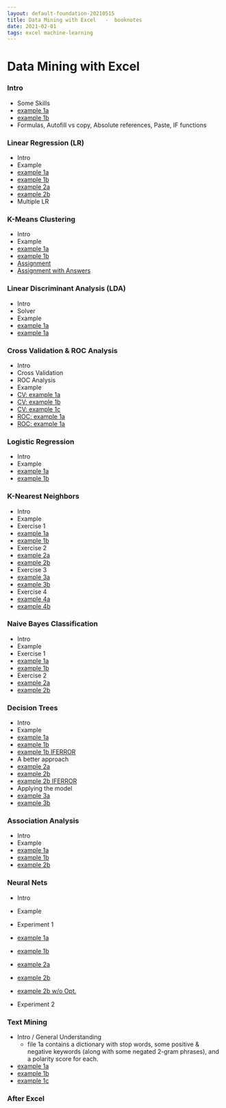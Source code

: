 ```yaml
---
layout: default-foundation-20210515
title: Data Mining with Excel   -  booknotes
date: 2021-02-01
tags: excel machine-learning
---
```


# Data Mining with Excel

### Intro
  -  Some Skills
  -  <a href="/msdocs/ml-with-excel/chapter1/Chapter1-1a.xlsx">example 1a</a><br>
  -  <a href="/msdocs/ml-with-excel/chapter1/Chapter1-1b.xlsx">example 1b</a><br>
  -  Formulas, Autofill vs copy, Absolute references, Paste, IF functions

### Linear Regression (LR)
  -  Intro
  -  Example
  -  <a href="/msdocs/ml-with-excel/chapter2/Chapter2-1a.xlsx">example 1a</a><br>
  -  <a href="/msdocs/ml-with-excel/chapter2/Chapter2-1b.xlsx">example 1b</a><br>
  -  <a href="/msdocs/ml-with-excel/chapter2/Chapter2-2a.xlsx">example 2a</a><br>
  -  <a href="/msdocs/ml-with-excel/chapter2/Chapter2-2b.xlsx">example 2b</a><br>
  -  Multiple LR

### K-Means Clustering
  -  Intro
  -  Example
  -  <a href="/msdocs/ml-with-excel/chapter3/Chapter3-1a.xlsx">example 1a</a><br>
  -  <a href="/msdocs/ml-with-excel/chapter3/Chapter3-1b.xlsx">example 1b</a><br>
  -  <a href="/msdocs/ml-with-excel/chapter3/Chapter3-Assignment.xlsx">Assignment</a><br>
  -  <a href="/msdocs/ml-with-excel/chapter3/Chapter3-Assignment-withAnswer.xlsx">Assignment with Answers</a><br>


### Linear Discriminant Analysis (LDA)
  -  Intro
  -  Solver
  -  Example
  -  <a href="/msdocs/ml-with-excel/chapter4/Chapter4-1a.xlsx">example 1a</a><br>
  -  <a href="/msdocs/ml-with-excel/chapter4/Chapter4-1b.xlsx">example 1a</a><br>

### Cross Validation & ROC Analysis
  -  Intro
  -  Cross Validation
  -  ROC Analysis
  -  Example
  -  <a href="/msdocs/ml-with-excel/chapter5/Chapter5-cv-1a.xlsx">CV: example 1a</a><br>
  -  <a href="/msdocs/ml-with-excel/chapter5/Chapter5-cv-1b.xlsx">CV: example 1b</a><br>
  -  <a href="/msdocs/ml-with-excel/chapter5/Chapter5-cv-1c.xlsx">CV: example 1c</a><br>
  -  <a href="/msdocs/ml-with-excel/chapter5/Chapter5-roc-1a.xlsx">ROC: example 1a</a><br>
  -  <a href="/msdocs/ml-with-excel/chapter5/Chapter5-roc-1b.xlsx">ROC: example 1a</a><br>

### Logistic Regression
  -  Intro
  -  Example
  -  <a href="/msdocs/ml-with-excel/chapter6/Chapter6-1a.xlsx">example 1a</a><br>
  -  <a href="/msdocs/ml-with-excel/chapter6/Chapter6-1b.xlsx">example 1b</a><br>

### K-Nearest Neighbors
  -  Intro
  -  Example
  -  Exercise 1
  -  <a href="/msdocs/ml-with-excel/chapter7/Chapter7-1a.xlsx">example 1a</a><br>
  -  <a href="/msdocs/ml-with-excel/chapter7/Chapter7-1b.xlsx">example 1b</a><br>
  -  Exercise 2
  -  <a href="/msdocs/ml-with-excel/chapter7/Chapter7-2a.xlsx">example 2a</a><br>
  -  <a href="/msdocs/ml-with-excel/chapter7/Chapter7-2b.xlsx">example 2b</a><br>
  -  Exercise 3
  -  <a href="/msdocs/ml-with-excel/chapter7/Chapter7-3a.xlsx">example 3a</a><br>
  -  <a href="/msdocs/ml-with-excel/chapter7/Chapter7-3b.xlsx">example 3b</a><br>
  -  Exercise 4
  -  <a href="/msdocs/ml-with-excel/chapter7/Chapter7-4a.xlsx">example 4a</a><br>
  -  <a href="/msdocs/ml-with-excel/chapter7/Chapter7-4b.xlsx">example 4b</a><br>


### Naive Bayes Classification
  -  Intro
  -  Example
  -  Exercise 1
  -  <a href="/msdocs/ml-with-excel/chapter8/Chapter8-1a.xlsx">example 1a</a><br>
  -  <a href="/msdocs/ml-with-excel/chapter8/Chapter8-1b.xlsx">example 1b</a><br>
  -  Exercise 2
  -  <a href="/msdocs/ml-with-excel/chapter8/Chapter8-2a.xlsx">example 2a</a><br>
  -  <a href="/msdocs/ml-with-excel/chapter8/Chapter8-2b.xlsx">example 2b</a><br>

### Decision Trees
  -  Intro
  -  Example
  -  <a href="/msdocs/ml-with-excel/chapter9/Chapter9-1a.xlsx">example 1a</a><br>
  -  <a href="/msdocs/ml-with-excel/chapter9/Chapter9-1b.xlsx">example 1b</a><br>
  -  <a href="/msdocs/ml-with-excel/chapter9/Chapter9-1b-IFERROR.xlsx">example 1b IFERROR</a><br>
  -  A better approach
  -  <a href="/msdocs/ml-with-excel/chapter9/Chapter9-2a.xlsx">example 2a</a><br>
  -  <a href="/msdocs/ml-with-excel/chapter9/Chapter9-2b.xlsx">example 2b</a><br>
  -  <a href="/msdocs/ml-with-excel/chapter9/Chapter9-2b-IFERROR.xlsx">example 2b IFERROR</a><br>
  -  Applying the model
  -  <a href="/msdocs/ml-with-excel/chapter9/Chapter9-3a.xlsx">example 3a</a><br>
  -  <a href="/msdocs/ml-with-excel/chapter9/Chapter9-3b.xlsx">example 3b</a><br>

### Association Analysis
  -  Intro
  -  Example
  -  <a href="/msdocs/ml-with-excel/chapter10/Chapter10-1a.xlsx">example 1a</a><br>
  -  <a href="/msdocs/ml-with-excel/chapter10/Chapter10-1b.xlsx">example 1b</a><br>
  -  <a href="/msdocs/ml-with-excel/chapter10/Chapter10-2b.xlsx">example 2b</a><br>

### Neural Nets
  -  Intro
  -  Example
  -  Experiment 1
  -  <a href="/msdocs/ml-with-excel/chapter11/Chapter11-1a.xlsx">example 1a</a><br>
  -  <a href="/msdocs/ml-with-excel/chapter11/Chapter11-1b.xlsx">example 1b</a><br>
  -  <a href="/msdocs/ml-with-excel/chapter11/Chapter11-2a.xlsx">example 2a</a><br>
  -  <a href="/msdocs/ml-with-excel/chapter11/Chapter11-2b.xlsx">example 2b</a><br>
  -  <a href="/msdocs/ml-with-excel/chapter11/Chapter11-2b-withoutFirstOptimization.xlsx">example 2b w/o Opt.</a><br>

  -  Experiment 2

### Text Mining
  -  Intro / General Understanding
	  -  file 1a contains a dictionary with stop words, some positive & negative keywords (along with some negated 2-gram phrases), and a polarity score for each.
  -  <a href="/msdocs/ml-with-excel/chapter11/Chapter12-1a.xlsx">example 1a</a><br>
  -  <a href="/msdocs/ml-with-excel/chapter11/Chapter12-1b.xlsx">example 1b</a><br>
  -  <a href="/msdocs/ml-with-excel/chapter11/Chapter12-1c.xlsx">example 1c</a><br>

### After Excel
